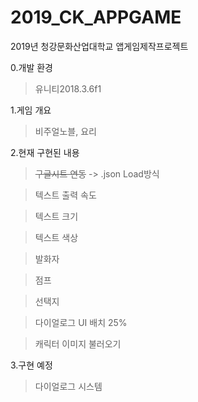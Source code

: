 # 2019_CK_APPGAME
2019년 청강문화산업대학교 앱게임제작프로젝트

0.개발 환경

>유니티2018.3.6f1

1.게임 개요

>비주얼노블, 요리

2.현재 구현된 내용

>~~구글시트 연동~~ -> .json Load방식

>텍스트 출력 속도

>텍스트 크기

>텍스트 색상

>발화자

>점프

>선택지

>다이얼로그 UI 배치 25% 

>캐릭터 이미지 불러오기

3.구현 예정

>다이얼로그 시스템

